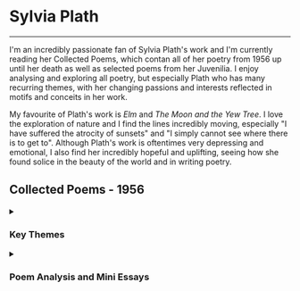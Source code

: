 # Sylvia Plath
---
I'm an incredibly passionate fan of Sylvia Plath's work and I'm currently reading her Collected Poems, which contan all of her poetry from 1956 up until her death as well as selected poems from her Juvenilia. I enjoy analysing and exploring all poetry, but especially Plath who has many recurring themes, with her changing passions and interests reflected in motifs and conceits in her work.

My favourite of Plath's work is *Elm* and *The Moon and the Yew Tree*. I love the exploration of nature and I find the lines incredibly moving, especially "I have suffered the atrocity of sunsets" and "I simply cannot see where there is to get to". Although Plath's work is oftentimes very depressing and emotional, I also find her incredibly hopeful and uplifting, seeing how she found solice in the beauty of the world and in writing poetry. 

## Collected Poems - 1956


<details>
  <summary> <h3> Key Themes </h3> </summary>
  <br>
  <p> Although I've yet to finish the 1956 collection of Plath's poems, I have so far noticed many recurring themes in her work as well as spotting her emerging style and her earlier experimentation which will eventually lead to her final collection Ariel. </p>

  <p> <b> Birds: </b> </p>

  <p> Plath uses birds in many interesting ways in poems such as <i>Conversation Among the Ruins</i> where she mentions both "rooks croak" and "peacocks". The repetition of rooks is especially notable as they are often used in a way to explore isolation and companionship. In <i>Conversation Among the Ruins</i> Rooks are presented as a unified chorus, seperated from the speaker who is in a state of turmoil. In <i>Winter Landscape</i> Plath compares herself to a Rook, in isolation. Even later, in <i>Prospect</i> Plath describes "two black rooks". In this way therefore Rooks are presented in various stages of companionship, but are also often ominous signs of turmoil and "havoc". </p>

  <p> Plath also mentions other birds such as "peacocks", using these as signs of masculinity and frivolity, although not neccesarily in a disparaging way. Plath uses Peacocks and other birds as a way of creating a lexical field of colour, contrasting vibrant birds with grey crows and rooks, as a way of connoting tone and creating atmosphere. Often Plath's mood when writing these poems is reflected in her choice of bird as a reference. </p>

  <p> <b> The Moon: </b> </p>

  <p> Plath is possibly most well known for her frequent reference to the moon. Throughout her work she refers to the moon as a friend, as a careless or even cruel 'other', and even as a symbol of her mother. In the 1956 poems it is notable that the moon is referred to in a positive light, although equally as something seperate and "celestial", distant from Plath no matter how much she might admire the moon. Plath wields the imagery of the moon to create incredible nighttime scenes and an overall tone of peace and awe. </p>

  <p> <b> Water: </b> </p>

  <p> Plath explores water imagery in a much more diverse way than any other motifs in her work. With poems dedicated to the ocean as a violent and powerful force at one end, and at the other a simple "black pond". In <i>Tale of a Tub</i> Plath's water imagery is not that of nature but that of a bathroom, using the lifeless surroundings to reflect an internal loss of certainty and meaning. She describes a "photographic chamber", and the room as "merely actual". The descriptions are bare and sad, with Plath finding solace only in the reality of her environment rather than the actual physicality of it. </p>

  <p> My personal favourite of Plath's exploration of water so far is in the first stanza of <i>Letter to a Purist</i>: </p>

  <p>"The envious assults of sea </p>

  <p> (Essaying, wave by wave, </p>

  <p> Tide by tide, </p>

  <p> To undo him, perpetually)," </p>

  <p> These lines portay the sea both as powerful but predictable and aimless; as violent but soothing (with the alliteration in "essaying"); as something admirable but equally something powerless in comparison to the "Purist" subject of the poem. The use of sibilance and dental alliteration create a smooth series of phrases, reflecting the methodical sway of the ocean. Unlike much of Plath's later work, the stanzas in 1956 are often much longer, however I love the use of very short lines and phrases which she continues to use for much of her poetry. Furthermore, the use of rhyme in the poem continues to create a sense of routine and predictability much like the tide of the sea. </p>
</details>

<details>
  <summary> <h3> Poem Analysis and Mini Essays <h3> </summary>
    <br>
    <p> In this section I have written a few mini analysis of Plath's poems, and I have also uploaded photographs of my book annotations. I will also highlight the key themes from the previous section as seen in the poems themselves. <p>
    
<p> <b> Faun <b> <p> 
      
<p> <i>Faun<i> begins as (as the name might suggest) a story of a faun but then it is revealed that this faun is actually a man. Just as the reader thinks they understand who he is, he (re)transforms into a faun. This creates a sense of circularity to the poem, and explores a sense of the entanglement between internal nature and reality, and the duality of humanity and nature. This narrative of confusion doesn't appear to have a sense of internal distress on Plath's part, but is instead an exploration of the magical and unusual, and the complexity of identity. <p> 

<p> Throughout the poem however, no matter what state the ‘man’ is in, he is an outsider. He might call to the owls and they come to see him but they do so for him as an outsider. Even when finally transformed in the final stanza, he is still above the other creatures around him as a ‘god’ (note this word, however, is not capitalised). In this way, the ‘man’ is not fully man (not so much as given a name) but equally is not fully animal. He is in a state of in-between. <p>
        
<p> As noted, Plath chooses not to capitalise "god". Perhaps this is a rejection of traditional approaches to religion and the concept of deities, or perhaps this is a further complication of the Faun's identity, that he is not a true God but a false deity, or at the very least a god of limited power. <p> 
      
<img src="https://Kaz-Michael.github.io/" />
